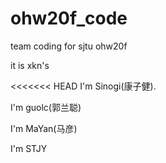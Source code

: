 # ohw20f_code
team coding for sjtu ohw20f

it is xkn's  

<<<<<<< HEAD
I'm Sinogi(康子健).

I'm guolc(郭兰聪)
    
I'm MaYan(马彦)   

I'm STJY
